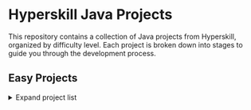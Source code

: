 # Hyperskill Java Projects

This repository contains a collection of Java projects from Hyperskill, organized by difficulty level. Each project is broken down into stages to guide you through the development process.

## Easy Projects
<details>
  <summary>Expand project list</summary>

### Simple Chat Bot
"Begin grasping coding fundamentals by creating a simple console chat bot from scratch. This bot will be able to engage in basic conversation with you and perform simple arithmetic."

### Zookeeper
"Learn the very basics of Java coding by building a simple tool for zookeepers. Get to know how to work with variables, strings and arrays, put them in while loops and develop a simple console app from scratch."

### Cinema Room Manager
"In this project, you will build a program that automates cinema theatre management. You will utilize key Java concepts, including working with input/output operations, handling arrays, creating functions, and using loops and conditional statements."

### Last Pencil
"Playing with friends is pure fun but getting ahead of them is even more enjoyable. Invite a friend to play the Last Pencil, a game where you decide who wins. In this project, your opponent is a computer that is an expert in the game. But it's up to you to choose who wins."

### Coffee Machine
"What can be better than a cup of coffee during a break? A coffee that you don’t have to make yourself. It’s enough to press a couple of buttons on the machine, and you get a cup of energy; but first, we should teach the machine how to do it.

In this project, you'll program a coffee machine simulator using Java. The machine works with typical products: coffee, milk, sugar, and plastic cups; if it runs out of something, it shows a notification. You can get three types of coffee: espresso, cappuccino, and latte. Since nothing’s for free, it also collects the money.

This project allows you to better understand the basic OOP, its main concepts such as classes, class methods and attributes, and get a taste of Java. Practice working with methods, challenge yourself with loops and conditions, and get more confident with OOP."

### Bulls and Cows
"Write your own advanced version of the classic code breaking game "Bulls and Cows". Start with recreating the original version of the game and then take it to a new level."

### Chuck Norris Cipher Encoder
"This project will allow us to deal with string and character variables and work with loops and conditional statements. Get familiar with the binary notation and data type conversion. Create an application for the unary representation and decoding of any text."

</details>